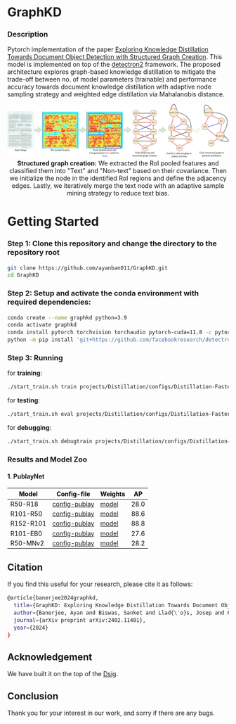# GraphKD

### Description
Pytorch implementation of the paper [Exploring Knowledge Distillation Towards Document Object Detection with Structured Graph Creation](https://arxiv.org/abs/2402.11401). This model is implemented on top of the [detectron2](https://github.com/facebookresearch/detectron2) framework. The proposed architecture explores graph-based knowledge distillation to mitigate the trade-off between no. of model parameters (trainable) and performance accuracy towards document knowledge distillation with adaptive node sampling strategy and weighted edge distillation via Mahalanobis distance.

<p align="center">
  <img src="https://github.com/ayanban011/GraphKD/blob/main/fig/sgc.png">
  <be>
<b>Structured graph creation:</b> We extracted the RoI pooled features and classified them into "Text" and "Non-text" based on their covariance. Then we initialize the node in the identified RoI regions and define the adjacency edges. Lastly, we iteratively merge the text node with an adaptive sample mining strategy to reduce text bias.
</p>

# Getting Started

### Step 1: Clone this repository and change the directory to the repository root
```bash
git clone https://github.com/ayanban011/GraphKD.git 
cd GraphKD
```

### Step 2: Setup and activate the conda environment with required dependencies:
```bash
conda create --name graphkd python=3.9
conda activate graphkd
conda install pytorch torchvision torchaudio pytorch-cuda=11.8 -c pytorch -c nvidia
python -m pip install 'git+https://github.com/facebookresearch/detectron2.git' --user
```

### Step 3: Running

for **training**:

```bash
./start_train.sh train projects/Distillation/configs/Distillation-FasterRCNN-R18-R50-dsig-1x.yaml
```

for **testing**:

```bash
./start_train.sh eval projects/Distillation/configs/Distillation-FasterRCNN-R18-R50-dsig-1x.yaml
```

for **debugging**:

```bash
./start_train.sh debugtrain projects/Distillation/configs/Distillation-FasterRCNN-R18-R50-dsig-1x.yaml
```

### Results and Model Zoo

#### 1. PublayNet

<table class="tg">
<thead>
  <tr>
    <th class="tg-amwm"><span style="font-style:normal;text-decoration:none;color:#000;background-color:transparent">Model</span></th>
    <th class="tg-amwm"><span style="font-style:normal;text-decoration:none;color:#000;background-color:transparent">Config-file</span></th>
    <th class="tg-amwm"><span style="font-style:normal;text-decoration:none;color:#000;background-color:transparent">Weights</span></th>
    <th class="tg-amwm"><span style="font-style:normal;text-decoration:none;color:#000;background-color:transparent">AP</span></th>
  </tr>
</thead>
<tbody>
  <tr>
    <td class="tg-baqh"><span style="font-weight:400;font-style:normal;text-decoration:none;color:#000;background-color:transparent">R50-R18</span></td>
    <td class="tg-baqh"><span style="font-weight:400;font-style:normal;text-decoration:none;color:#000;background-color:transparent"><a href=https://github.com/ayanban011/GraphKD/blob/main/projects/Distillation/configs/Distillation-FasterRCNN-R18-R50-dsig-1x.yaml>config-publay</a></span></td>
    <td class="tg-baqh"><span style="font-weight:400;font-style:normal;text-decoration:none;color:#000;background-color:transparent"><a href=https://drive.google.com/file/d/1w4B_a5Bkv80MM-ZKSkgmUCjvIvCHFJhj/view?usp=sharing>model</a></span></td>
    <td class="tg-baqh"><span style="font-weight:400;font-style:normal;text-decoration:none;color:#000;background-color:transparent">28.0</span></td>
  </tr>
  <tr>
    <td class="tg-baqh"><span style="font-weight:400;font-style:normal;text-decoration:none;color:#000;background-color:transparent">R101-R50</span></td>
    <td class="tg-baqh"><span style="font-weight:400;font-style:normal;text-decoration:none;color:#000;background-color:transparent"><a href=https://github.com/ayanban011/GraphKD/blob/main/projects/Distillation/configs/Distillation-FasterRCNN-R50-R101-dsig-1x.yaml>config-publay</a></span></td>
    <td class="tg-baqh"><span style="font-weight:400;font-style:normal;text-decoration:none;color:#000;background-color:transparent"><a href=https://drive.google.com/file/d/1oOzy7D6J0yb0Z_ALwpPZMbIZf_AmekvE/view?usp=sharing>model</a></span></td>
    <td class="tg-baqh"><span style="font-weight:400;font-style:normal;text-decoration:none;color:#000;background-color:transparent">88.6</span></td>
  </tr>
  <tr>
    <td class="tg-baqh"><span style="font-weight:400;font-style:normal;text-decoration:none;color:#000;background-color:transparent">R152-R101</span></td>
    <td class="tg-baqh"><span style="font-weight:400;font-style:normal;text-decoration:none;color:#000;background-color:transparent"><a href=https://github.com/ayanban011/GraphKD/blob/main/projects/Distillation/configs/Distillation-FasterRCNN-R101-R152-dsig-1x.yaml>config-publay</a></span></td>
    <td class="tg-baqh"><span style="font-weight:400;font-style:normal;text-decoration:none;color:#000;background-color:transparent"><a href=https://drive.google.com/file/d/1n1IHYu3DpvuE5Mfzwx-3dpIOuloirza8/view?usp=sharing>model</a></span></td>
    <td class="tg-baqh"><span style="font-weight:400;font-style:normal;text-decoration:none;color:#000;background-color:transparent">88.8</span></td>
  </tr>
  <tr>
    <td class="tg-baqh"><span style="font-weight:400;font-style:normal;text-decoration:none;color:#000;background-color:transparent">R101-EB0</span></td>
    <td class="tg-baqh"><span style="font-weight:400;font-style:normal;text-decoration:none;color:#000;background-color:transparent"><a href=https://github.com/ayanban011/GraphKD/blob/main/projects/Distillation/configs/Distillation-FasterRCNN-EB0-R101-dsig-1x.yaml>config-publay</a></span></td>
    <td class="tg-baqh"><span style="font-weight:400;font-style:normal;text-decoration:none;color:#000;background-color:transparent"><a href=https://drive.google.com/file/d/1WpEzJuzHL2pPIVoD185i3ZkDaZrFHQiP/view?usp=sharing>model</a></span></td>
    <td class="tg-baqh"><span style="font-weight:400;font-style:normal;text-decoration:none;color:#000;background-color:transparent">27.6</span></td>
  </tr>
  <tr>
    <td class="tg-baqh"><span style="font-weight:400;font-style:normal;text-decoration:none;color:#000;background-color:transparent">R50-MNv2</span></td>
    <td class="tg-baqh"><span style="font-weight:400;font-style:normal;text-decoration:none;color:#000;background-color:transparent"><a href=https://github.com/ayanban011/GraphKD/blob/main/projects/Distillation/configs/Distillation-FasterRCNN-MNV2-R50-dsig-1x.yaml>config-publay</a></span></td>
    <td class="tg-baqh"><span style="font-weight:400;font-style:normal;text-decoration:none;color:#000;background-color:transparent"><a href=https://drive.google.com/file/d/1vqyJTz5FcKgVSathNFIuFJ77hs3ljoUe/view?usp=sharing>model</a></span></td>
    <td class="tg-baqh"><span style="font-weight:400;font-style:normal;text-decoration:none;color:#000;background-color:transparent">28.2</span></td>
  </tr>
</tbody>
</table>

## Citation

If you find this useful for your research, please cite it as follows:

```bash
@article{banerjee2024graphkd,
  title={GraphKD: Exploring Knowledge Distillation Towards Document Object Detection with Structured Graph Creation},
  author={Banerjee, Ayan and Biswas, Sanket and Llad{\'o}s, Josep and Pal, Umapada},
  journal={arXiv preprint arXiv:2402.11401},
  year={2024}
}
```

## Acknowledgement

We have built it on the top of the [Dsig](https://github.com/dvlab-research/Dsig).


## Conclusion
Thank you for your interest in our work, and sorry if there are any bugs.

